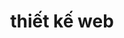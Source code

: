 ---
layout: posts_by_category
categories: thiết kế web
title: thiết kế web
permalink: /category/tkw
---